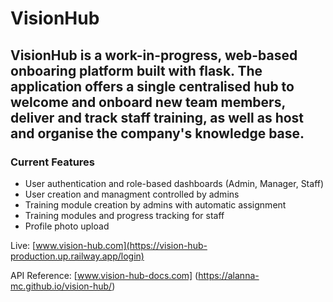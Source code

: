 # VisionHub 

## VisionHub is a work-in-progress, web-based onboaring platform built with flask. The application offers a single centralised hub to welcome and onboard new team members, deliver and track staff training, as well as host and organise the company's knowledge base.

### Current Features
- User authentication and role-based dashboards (Admin, Manager, Staff)
- User creation and managment controlled by admins
- Training module creation by admins with automatic assignment
- Training modules and progress tracking for staff
- Profile photo upload

Live: [www.vision-hub.com](https://vision-hub-production.up.railway.app/login)

API Reference: [www.vision-hub-docs.com] (https://alanna-mc.github.io/vision-hub/)


